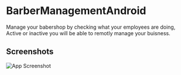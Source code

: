 #  BarberManagementAndroid

Manage your babershop by checking what your employees are doing, Active or inactive you will be able to remotly manage your buisness.

## Screenshots

![App Screenshot](Images/A.png)

